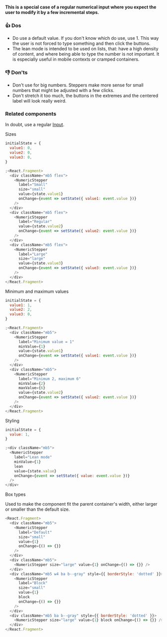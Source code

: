 #### This is a special case of a regular numerical input where you expect the user to modify it by a few incremental steps.

### 👍 Dos

- Do use a default value. If you don't know which do use, use 1. This way the user is not forced to type something and then click the buttons.
- The lean mode is intended to be used on lists, that: have a high density of content, and where being able to type the number is not important. It is especially useful in mobile contexts or cramped containers.

### 👎 Don'ts

- Don't use for big numbers. Steppers make more sense for small numbers that might be adjusted with a few clicks.
- Don't stretch it too much, the buttons in the extremes and the centered label will look really weird.

### Related components

In doubt, use a regular <a href="#/Components/Forms/Input">Input</a>.

Sizes

```js
initialState = {
  value1: 0,
  value2: 0,
  value3: 0,
}

;<React.Fragment>
  <div className="mb5 flex">
    <NumericStepper
      label="Small"
      size="small"
      value={state.value1}
      onChange={event => setState({ value1: event.value })}
    />
  </div>
  <div className="mb5 flex">
    <NumericStepper
      label="Regular"
      value={state.value2}
      onChange={event => setState({ value2: event.value })}
    />
  </div>
  <div className="mb5 flex">
    <NumericStepper
      label="Large"
      size="large"
      value={state.value3}
      onChange={event => setState({ value3: event.value })}
    />
  </div>
</React.Fragment>
```

Minimum and maximum values

```js
initialState = {
  value1: 1,
  value2: 2,
  value3: 0,
}

;<React.Fragment>
  <div className="mb5">
    <NumericStepper
      label="Minimum value = 1"
      minValue={1}
      value={state.value1}
      onChange={event => setState({ value1: event.value })}
    />
  </div>
  <div className="mb5">
    <NumericStepper
      label="Minimum 2, maximum 6"
      minValue={2}
      maxValue={6}
      value={state.value2}
      onChange={event => setState({ value2: event.value })}
    />
  </div>
</React.Fragment>
```

Styling

```js
initialState = {
  value: 1,
}

;<div className="mb5">
  <NumericStepper
    label="Lean mode"
    minValue={1}
    lean
    value={state.value}
    onChange={event => setState({ value: event.value })}
  />
</div>
```

Box types

Used to make the component fit the parent container's width, either larger or smaller than the default size.

```js
<React.Fragment>
  <div className="mb5">
    <NumericStepper
      label="Default"
      size="small"
      value={1}
      onChange={() => {}}
    />
  </div>
  <div className="mb5">
    <NumericStepper size="large" value={1} onChange={() => {}} />
  </div>
  <div className="mb5 w4 ba b--gray" style={{ borderStyle: 'dotted' }}>
    <NumericStepper
      label="Block"
      size="small"
      value={1}
      block
      onChange={() => {}}
    />
  </div>
  <div className="mb5 ba b--gray" style={{ borderStyle: 'dotted' }}>
    <NumericStepper size="large" value={1} block onChange={() => {}} />
  </div>
</React.Fragment>
```
